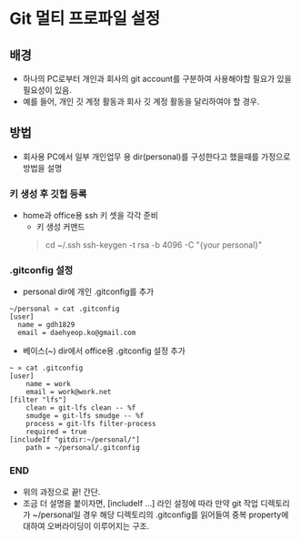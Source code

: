 # Git 멀티 프로파일 설정

## 배경
- 하나의 PC로부터 개인과 회사의 git account를 구분하여 사용해야할 필요가 있을 필요성이 있음.
- 예를 들어, 개인 깃 계정 활동과 회사 깃 계정 활동을 달리하여야 할 경우.

## 방법
- 회사용 PC에서 일부 개인업무 용 dir(personal)를 구성한다고 했을때를 가정으로 방법을 설명

### 키 생성 후 깃헙 등록
- home과 office용 ssh 키 셋을 각각 준비
    - 키 생성 커맨드
    > cd ~/.ssh
    ssh-keygen -t rsa -b 4096 -C "{your personal}"

### .gitconfig 설정
- personal dir에 개인 .gitconfig를 추가 
```shell
~/personal » cat .gitconfig
[user]
  name = gdh1829
  email = daehyeop.ko@gmail.com
```

- 베이스(~) dir에서 office용 .gitconfig 설정 추가

```shell
~ » cat .gitconfig
[user]
	name = work
	email = work@work.net
[filter "lfs"]
	clean = git-lfs clean -- %f
	smudge = git-lfs smudge -- %f
	process = git-lfs filter-process
	required = true
[includeIf "gitdir:~/personal/"]
    path = ~/personal/.gitconfig
```

### END
- 위의 과정으로 끝! 간단.
- 조금 더 설명을 붙이자면, [includeIf ...] 라인 설정에 따라 만약 git 작업 디렉토리가 ~/personal일 경우 해당 디렉토리의 .gitconfig를 읽어들여 중복 property에 대하여 오버라이딩이 이루어지는 구조.
